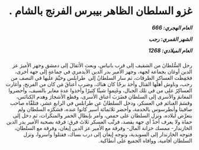 <h1 dir="rtl">غزو السلطان الظاهر بيبرس الفرنج بالشام .</h1>

<h5 dir="rtl">العام الهجري:  666

الشهر القمري: رجب

العام الميلادي: 1268</h5>

<p dir="rtl">رحل السُّلطانَ من الشقيف إلى قرب بانياس، وبعث الأثقالَ إلى دمشق وجهز الأميرَ عز الدين أوغان بجماعة لجهة، وجهز الأمير بدر الدين الأيدمري في جماعةٍ إلى جهة أخرى، فحَفِظَت العساكر الطرقات، ثم سار السلطانُ إلى  طرابلس وخيَّمَ عليها في النصف من رجب، وناوش أهلَها القتال وأخذ برجًا كان هناك، وضرب أعناقَ مَن كان من الفرنج، وأغارت العساكِرُ على من في تلك الجبال، وغَنِموا شيئًا كثيرًا وأخذوا عدة مغاير بالسيف، وأحضروا المغانمَ والأسرى إلى السلطان فضَرَبَ أعناق الأسرى، وقطع الأشجارَ وهدم الكنائس، وقسَمَ الغنائم في العسكر، ودخل السلطانُ عن طرابلس في الرابع عشر، فتلقَّاه صاحب صافيتا وأنطرسوس بالخدمة، وأحضر ثلاثمائة أسير كانوا عنده، فشكَرَه السلطان ولم يتعرَّض لبلاده، ونزل السلطان على حمص، وأمر بإبطالِ الخمر والمنكَرات، ثم دخل إلى حماة ولا يعرف أحدٌ أي جهة يقصد، فرتَّب العسكر ثلاثَ فرق: فرقة بصحبة الأمير بدر الدين الخازندار- ممسك خزانة المال- وفرقة مع الأمير عز الدين إيغان، وفرقة مع السلطان، فتوجه الخازندار إلى السويدية، وتوجه إيغان إلى درب بساك، فقتلوا وأسروا، ونزل السلطان أفامية، ووافاه الجميع على أنطاكية.</p></br>

